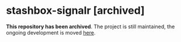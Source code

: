 # stashbox-signalr [archived]

**This repository has been archived**. The project is still maintained, the ongoing development is moved [here](https://github.com/z4kn4fein/stashbox-extensions/tree/main/src/stashbox-signalr).